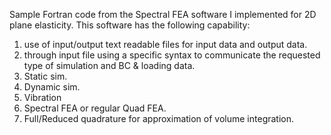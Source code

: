  Sample Fortran code from the Spectral FEA software I implemented for 2D plane elasticity.
 This software has the following capability:
 1. use of input/output text readable files for input data and output data.
 2. through input file using a specific syntax to communicate the requested type of simulation and BC  & loading data.
 3. Static sim.
 4. Dynamic sim.
 5. Vibration
 6. Spectral FEA or regular Quad FEA.
 7. Full/Reduced quadrature for approximation of volume integration. 
